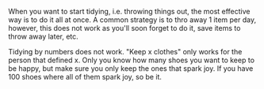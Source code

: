 When you want to start tidying, i.e. throwing things out, the most effective way is to do it all at once.  A common strategy is to thro away 1 item per day, however, this does not work as you'll soon forget to do it, save items to throw away later, etc.

Tidying by numbers does not work. "Keep x clothes" only works for the person that defined x. Only you know how many shoes you want to keep to be happy, but make sure you only keep the ones that spark joy. If you have 100 shoes where all of them spark joy, so be it.